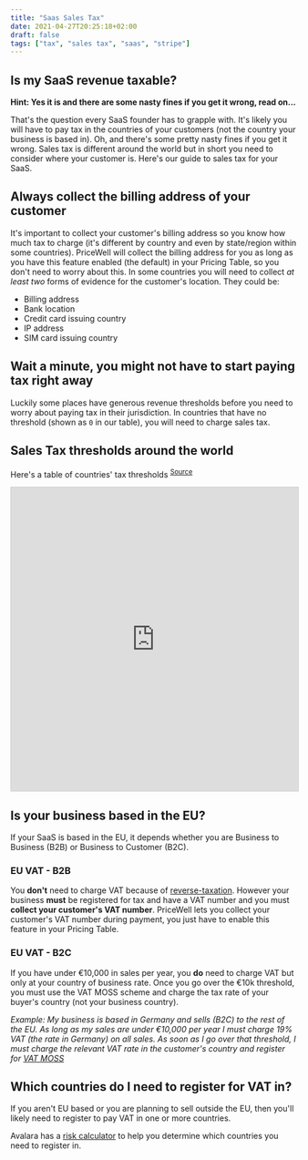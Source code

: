 ```yaml
---
title: "Saas Sales Tax"
date: 2021-04-27T20:25:18+02:00
draft: false
tags: ["tax", "sales tax", "saas", "stripe"]
---
```


## Is my SaaS revenue taxable?

**Hint: Yes it is and there are some nasty fines if you get it wrong, read on...**

That's the question every SaaS founder has to grapple with.
It's likely you will have to pay tax in the countries of your customers (not the country your business is based in). Oh, and there's some pretty nasty fines if you get it wrong. Sales tax is different around the world but in short you need to consider where your customer is. Here's our guide to sales tax for your SaaS.

## Always collect the billing address of your customer

It's important to collect your customer's billing address so you know how much tax to charge (it's different by country and even by state/region within some countries). PriceWell will collect the billing address for you as long as you have this feature enabled (the default) in your Pricing Table, so you don't need to worry about this. In some countries you will need to collect *at least two* forms of evidence for the customer's location. They could be:

- Billing address
- Bank location
- Credit card issuing country
- IP address
- SIM card issuing country

## Wait a minute, you might not have to start paying tax right away

Luckily some places have generous revenue thresholds before you need to worry about paying tax in their jurisdiction. In countries that have no threshold (shown as `0` in our table), you will need to charge sales tax.

## Sales Tax thresholds around the world

Here's a table of countries' tax thresholds <sup>[Source](https://www.quaderno.io/resources/sales-tax-for-saas)</sup>

<iframe class="airtable-embed" src="https://airtable.com/embed/shrsVinL4kvx4MCF5?backgroundColor=gray&viewControls=on" frameborder="0" onmousewheel="" width="100%" height="533" style="background: transparent; border: 1px solid #ccc;"></iframe>

## Is your business based in the EU?

If your SaaS is based in the EU, it depends whether you are Business to Business (B2B) or Business to Customer (B2C).

### EU VAT - B2B

You **don't** need to charge VAT because of [reverse-taxation](https://www.avalara.com/vatlive/en/eu-vat-rules/eu-vat-returns/reverse-charge-on-eu-vat.html). However your business **must** be registered for tax and have a VAT number and you must **collect your customer's VAT number**. PriceWell lets you collect your customer's VAT number during payment, you just have to enable this feature in your Pricing Table.

### EU VAT - B2C

If you have under €10,000 in sales per year, you **do** need to charge VAT but only at your country of business rate. Once you go over the €10k threshold, you must use the VAT MOSS scheme and charge the tax rate of your buyer's country (not your business country).

*Example:*
*My business is based in Germany and sells (B2C) to the rest of the EU. As long as my sales are under €10,000 per year I must charge 19% VAT (the rate in Germany) on all sales. As soon as I go over that threshold, I must charge the relevant VAT rate in the customer's country and register for [VAT MOSS](https://europa.eu/youreurope/business/taxation/vat/vat-digital-services-moss-scheme/index_en.htm)*

## Which countries do I need to register for VAT in?

If you aren't EU based or you are planning to sell outside the EU, then you'll likely need to register to pay VAT in one or more countries.

Avalara has a [risk calculator](https://vat-risk-assessment.avalara.com/risk-assessment) to help you determine which countries you need to register in.
